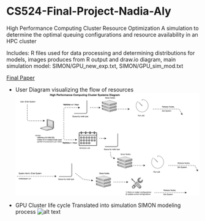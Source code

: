 # CS524-Final-Project-Nadia-Aly
High Performance Computing Cluster Resource Optimization
A simulation to determine the optimal queuing configurations and resource availability in an HPC cluster

Includes: R files used for data processing and determining distributions for models, images produces from R output and draw.io diagram,
main simulation model: SIMON/GPU_new_exp.txt, SIMON/GPU_sim_mod.txt

[Final Paper](https://github.com/naaly17/CS524-Final-Project-Nadia-Aly/blob/master/SIMULATION_NADIA_ALY_FINAL.pdf "Project Presentation PDF")

- User Diagram visualizing the flow of resources
 ![alt text](https://github.com/naaly17/CS524-Final-Project-Nadia-Aly/blob/master/HPC_user_diagram.png)

- GPU Cluster life cycle Translated into simulation SIMON modeling process
 ![alt text](https://github.com/naaly17/CS524-Final-Project-Nadia-Aly/blob/master/HPC_block_diagram.png)
